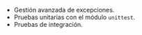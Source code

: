 - Gestión avanzada de excepciones.
- Pruebas unitarias con el módulo `unittest`.
- Pruebas de integración.